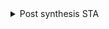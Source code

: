<details>
  <summary>
  Post synthesis STA 
  </summary>
[Tcl file](scripts/sta_across_PVT.tcl)


![image](https://github.com/user-attachments/assets/0d0a3446-16ca-48cb-a06b-3a626628cd33)

![image](https://github.com/user-attachments/assets/fa5c50a6-9a3f-43fe-ab38-09c9a483aa6b)


  
</details>
